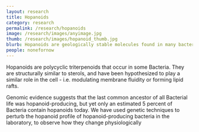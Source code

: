 ```yaml
---
layout: research
title: Hopanoids
category: research
permalink: /research/hopanoids
image: /research/images/anyimage.jpg
thumb: /research/images/hopanoid_thumb.jpg
blurb: Hopanoids are geologically stable molecules found in many bacteria
people: nonefornow
---
```


Hopanoids are polycyclic triterpenoids that occur in some Bacteria. They are structurally similar to sterols, and have been hypothesized to play a similar role in the cell - i.e. modulating membrane fluidity or forming lipid rafts. 

Genomic evidence suggests that the last common ancestor of all Bacterial life was hopanoid-producing, but yet only an estimated 5 percent of Bacteria contain hopanoids today. We have used genetic techniques to perturb the hopanoid profile of hopanoid-producing bacteria in the laboratory, to observe how they change physiologically 